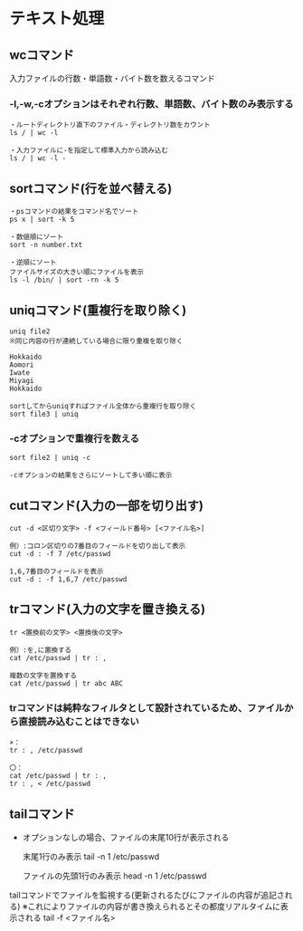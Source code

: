 # テキスト処理

## wcコマンド
入力ファイルの行数・単語数・バイト数を数えるコマンド

### -l,-w,-cオプションはそれぞれ行数、単語数、バイト数のみ表示する

    ・ルートディレクトリ直下のファイル・ディレクトリ数をカウント
    ls / | wc -l
    
    ・入力ファイルに-を指定して標準入力から読み込む
    ls / | wc -l -

## sortコマンド(行を並べ替える)

    ・psコマンドの結果をコマンド名でソート
    ps x | sort -k 5
    
    ・数値順にソート
    sort -n number.txt
    
    ・逆順にソート
    ファイルサイズの大きい順にファイルを表示
    ls -l /bin/ | sort -rn -k 5

## uniqコマンド(重複行を取り除く)

    uniq file2
    ※同じ内容の行が連続している場合に限り重複を取り除く
    
    Hokkaido
    Aomori
    Iwate
    Miyagi
    Hokkaido
    
    sortしてからuniqすればファイル全体から重複行を取り除く
    sort file3 | uniq

### -cオプションで重複行を数える
    sort file2 | uniq -c
    
    -cオプションの結果をさらにソートして多い順に表示

## cutコマンド(入力の一部を切り出す)
    
    cut -d <区切り文字> -f <フィールド番号> [<ファイル名>]
    
    例）:コロン区切りの7番目のフィールドを切り出して表示
    cut -d : -f 7 /etc/passwd

    1,6,7番目のフィールドを表示
    cut -d : -f 1,6,7 /etc/passwd


## trコマンド(入力の文字を置き換える)
    tr <置換前の文字> <置換後の文字>
    
    例）:を,に置換する
    cat /etc/passwd | tr : ,
    
    複数の文字を置換する
    cat /etc/passwd | tr abc ABC

### trコマンドは純粋なフィルタとして設計されているため、ファイルから直接読み込むことはできない

    ×：
    tr : , /etc/passwd
    
    〇：
    cat /etc/passwd | tr : ,
    tr : , < /etc/passwd

## tailコマンド

- オプションなしの場合、ファイルの末尾10行が表示される

    末尾1行のみ表示
    tail -n 1 /etc/passwd
    
    ファイルの先頭1行のみ表示
    head -n 1 /etc/passwd


tailコマンドでファイルを監視する(更新されるたびにファイルの内容が追記される)
※これによりファイルの内容が書き換えられるとその都度リアルタイムに表示される
        tail -f <ファイル名>
